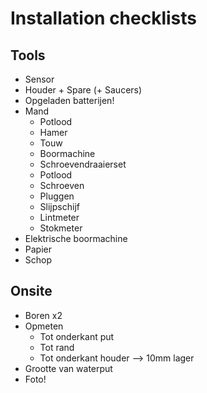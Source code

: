 # Installation checklists

## Tools

* Sensor
* Houder + Spare (+ Saucers)
* Opgeladen batterijen!
* Mand
  * Potlood
  * Hamer
  * Touw
  * Boormachine
  * Schroevendraaierset
  * Potlood
  * Schroeven
  * Pluggen
  * Slijpschijf
  * Lintmeter
  * Stokmeter
* Elektrische boormachine
* Papier
* Schop

## Onsite

* Boren x2
* Opmeten
  * Tot onderkant put
  * Tot rand
  * Tot onderkant houder --> 10mm lager
* Grootte van waterput
* Foto!
